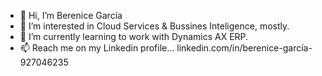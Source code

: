 - 👋 Hi, I’m Berenice García
- 👀 I’m interested in Cloud Services & Bussines Inteligence, mostly.
- 🌱 I’m currently learning to work with Dynamics AX ERP.
- 📫 Reach me on my Linkedin profile... linkedin.com/in/berenice-garcía-927046235
